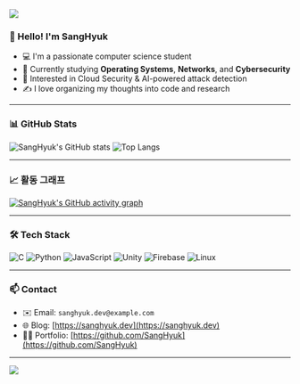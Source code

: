 <!-- 깃허브 프로필 배너 -->
<img src="https://capsule-render.vercel.app/api?type=waving&color=8A2BE2&height=200&section=header&text=💫Engineer%20in%20Progress💫&fontSize=60&fontColor=ffffff" />

### 👋 Hello! I'm SangHyuk

- 💻 I'm a passionate computer science student
- 🌱 Currently studying **Operating Systems**, **Networks**, and **Cybersecurity**
- 🚀 Interested in Cloud Security & AI-powered attack detection
- ✍️ I love organizing my thoughts into code and research

---

### 📊 GitHub Stats

![SangHyuk's GitHub stats](https://github-readme-stats.vercel.app/api?username=SangHyuk&show_icons=true&theme=tokyonight)
![Top Langs](https://github-readme-stats.vercel.app/api/top-langs/?username=SangHyuk&layout=compact)

---

### 📈 활동 그래프

[![SangHyuk's GitHub activity graph](https://github-readme-activity-graph.vercel.app/graph?username=SangHyuk&theme=github-compact)](https://github.com/ashutosh00710/github-readme-activity-graph)

---

### 🛠 Tech Stack

![C](https://img.shields.io/badge/C-A8B9CC?style=flat&logo=c&logoColor=white)
![Python](https://img.shields.io/badge/Python-3776AB?style=flat&logo=python&logoColor=white)
![JavaScript](https://img.shields.io/badge/JavaScript-F7DF1E?style=flat&logo=javascript&logoColor=black)
![Unity](https://img.shields.io/badge/Unity-000000?style=flat&logo=unity&logoColor=white)
![Firebase](https://img.shields.io/badge/Firebase-FFCA28?style=flat&logo=firebase&logoColor=black)
![Linux](https://img.shields.io/badge/Linux-FCC624?style=flat&logo=linux&logoColor=black)

---

### 📫 Contact

- ✉️ Email: `sanghyuk.dev@example.com`
- 🌐 Blog: [https://sanghyuk.dev](https://sanghyuk.dev)
- 🧑‍💻 Portfolio: [https://github.com/SangHyuk](https://github.com/SangHyuk)

---

<img src="https://capsule-render.vercel.app/api?type=waving&color=8A2BE2&height=100&section=footer" />
